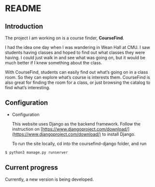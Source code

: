 # README #


## Introduction

The project I am working on is a course finder, **CourseFind**.

I had the idea one day when I was wandering in Wean Hall at CMU. I saw students having classes and hoped to find out what classes they were having. I could just walk in and see what was going on, but it would be much better if I knew something about the class.

With CourseFind, students can easily find out what’s going on in a class room. So they can explore what’s course is interests them. CourseFind is also great for finding the room for a class, or just browsing the catalog to find what’s interesting.


## Configuration


* Configuration

    This website uses Django as the backend framework. Follow the instruction on [https://www.djangoproject.com/download/](https://www.djangoproject.com/download/) to install Django.

    To run the site locally, cd into the coursefind-django folder, and run

```bash
$ python3 manage.py runserver
```

## Current progress

Currently, a new version is being developed.
